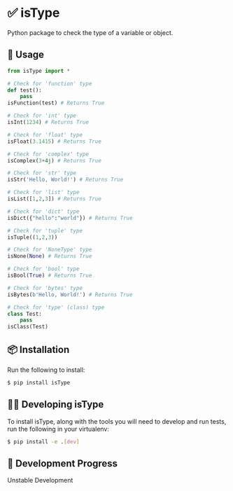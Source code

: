 # ✅ isType
Python package to check the type of a variable or object.  

## 🚀 Usage

```python
from isType import *

# Check for 'function' type
def test():
    pass
isFunction(test) # Returns True

# Check for 'int' type
isInt(1234) # Returns True

# Check for 'float' type
isFloat(3.1415) # Returns True

# Check for 'complex' type
isComplex(3+4j) # Returns True

# Check for 'str' type
isStr('Hello, World!') # Returns True

# Check for 'list' type
isList([1,2,3]) # Returns True

# Check for 'dict' type
isDict({"hello":"world"}) # Returns True

# Check for 'tuple' type
isTuple((1,2,3))

# Check for 'NoneType' type
isNone(None) # Returns True

# Check for 'bool' type
isBool(True) # Returns True

# Check for 'bytes' type
isBytes(b'Hello, World!') # Returns True

# Check for 'type' (class) type
class Test:
    pass
isClass(Test)
```

## 📦 Installation

Run the following to install:  

```bash
$ pip install isType
```

## 👨‍💻 Developing isType

To install isType, along with the tools you will need to develop and run tests, run the following in your virtualenv:  

```bash
$ pip install -e .[dev]
```

## 🚦 Development Progress

Unstable Development  